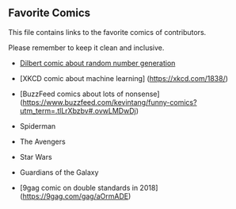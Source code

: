 ## Favorite Comics

This file contains links to the favorite comics of contributors.

Please remember to keep it clean and inclusive.

* [Dilbert comic about random number generation](http://dilbert.com/strip/2001-10-25)
* [XKCD comic about machine learning] (https://xkcd.com/1838/)
* [BuzzFeed comics about lots of nonsense] (https://www.buzzfeed.com/kevintang/funny-comics?utm_term=.tlLrXbzbv#.ovwLMDwDj)

* Spiderman

* The Avengers

* Star Wars

* Guardians of the Galaxy

* [9gag comic on double standards in 2018] (https://9gag.com/gag/aOrmADE)
